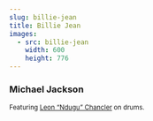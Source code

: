 ```yaml
---
slug: billie-jean
title: Billie Jean
images:
  - src: billie-jean
    width: 600
    height: 776
---
```

### Michael Jackson

<div data-player="Zi_XLOBDo_Y"></div>

<small>Featuring [Leon “Ndugu” Chancler](https://wikipedia.org/wiki/Leon_%22Ndugu%22_Chancler "Leon Chancler on Wikipedia") on drums.</small>
